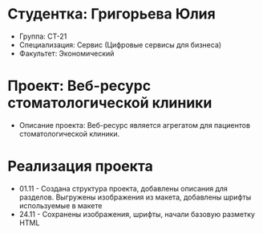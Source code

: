 # Студентка: Григорьева Юлия
- Группа: СТ-21
- Специализация: Сервис (Цифровые сервисы для бизнеса)
- Факультет: Экономический

# Проект: Веб-ресурс стоматологической клиники 
- Описание проекта: Веб-ресурс является агрегатом для пациентов стоматологической клиники. 

# Реализация проекта 
- 01.11 - Создана структура проекта, добавлены описания для разделов. Выгружены изображения из макета, добавлены шрифты используемые в макете
- 24.11 - Сохранены изображения, шрифты, начали базовую разметку HTML
